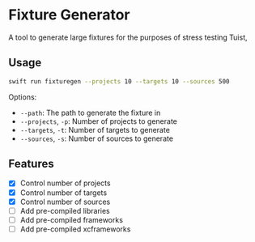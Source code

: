 # Fixture Generator

A tool to generate large fixtures for the purposes of stress testing Tuist,

## Usage

```sh
swift run fixturegen --projects 10 --targets 10 --sources 500
```

Options:

- `--path`: The path to generate the fixture in
- `--projects`, `-p`: Number of projects to generate
- `--targets`, `-t`: Number of targets to generate
- `--sources`, `-s`: Number of sources to generate

## Features

- [x] Control number of projects
- [x] Control number of targets
- [x] Control number of sources
- [ ] Add pre-compiled libraries
- [ ] Add pre-compiled frameworks
- [ ] Add pre-compiled xcframeworks
